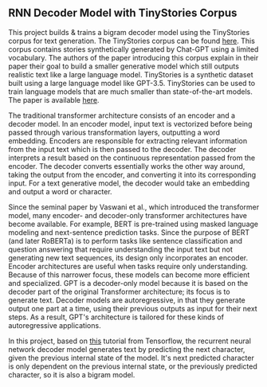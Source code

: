 ## RNN Decoder Model with TinyStories Corpus ##

This project builds & trains a bigram decoder model using the TinyStories corpus for text generation. The TinyStories corpus can be found [here](https://huggingface.co/datasets/roneneldan/TinyStories). This corpus contains stories synthetically generated by Chat-GPT using a limited vocabulary. The authors of the paper introducing this corpus explain in their paper their goal to build a smaller generative model which still outputs realistic text like a large language model. TinyStories is a synthetic dataset built using a large language model like GPT-3.5. TinyStories can be used to train language models that are much smaller than state-of-the-art models. The paper is available [here](https://arxiv.org/pdf/2305.07759.pdf).

The traditional transformer architecture consists of an encoder and a decoder model. In an encoder model, input text is vectorized before being passed through various transformation layers, outputting a word embedding. Encoders are responsible for extracting relevant information from the input text which is then passed to the decoder. The decoder interprets a result based on the continuous representation passed from the encoder. The decoder converts essentially works the other way around, taking the output from the encoder, and converting it into its corresponding input. For a text generative model, the decoder would take an embedding and output a word or character. 

Since the seminal paper by Vaswani et al., which introduced the transformer model, many encoder- and decoder-only transformer architectures have become available. For example, BERT is pre-trained using masked language modeling and next-sentence prediction tasks. Since the purpose of BERT (and later RoBERTa) is to perform tasks like sentence classification and question answering that require understanding the input text but not generating new text sequences, its design only incorporates an encoder. Encoder architectures are useful when tasks require only understanding. Because of this narrower focus, these models can become more efficient and specialized. GPT is a decoder-only model because it is based on the decoder part of the original Transformer architecture; its focus is to generate text. Decoder models are autoregressive, in that they generate output one part at a time, using their previous outputs as input for their next steps. As a result, GPT's architecture is tailored for these kinds of autoregressive applications.

In this project, based on [this](https://www.tensorflow.org/text/tutorials/text_generation) tutorial from Tensorflow, the recurrent neural network decoder model generates text by predicting the next character, given the previous internal state of the model. It's next predicted character is only dependent on the previous internal state, or the previously predicted character, so it is also a bigram model.  





